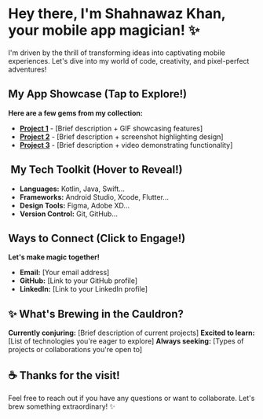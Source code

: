 #  Hey there, I'm Shahnawaz Khan, your mobile app magician! ✨

I'm driven by the thrill of transforming ideas into captivating mobile experiences. Let's dive into my world of code, creativity, and pixel-perfect adventures!

##  My App Showcase (Tap to Explore!)

**Here are a few gems from my collection:**

* **[Project 1](link)** - [Brief description + GIF showcasing features]
* **[Project 2](link)** - [Brief description + screenshot highlighting design]
* **[Project 3](link)** - [Brief description + video demonstrating functionality]

## ️ My Tech Toolkit (Hover to Reveal!)

* **Languages:** Kotlin, Java, Swift...
* **Frameworks:** Android Studio, Xcode, Flutter...
* **Design Tools:** Figma, Adobe XD...
* **Version Control:** Git, GitHub...

##  Ways to Connect (Click to Engage!)

**Let's make magic together!**

* **Email:** [Your email address]
* **GitHub:** [Link to your GitHub profile]
* **LinkedIn:** [Link to your LinkedIn profile]

## ✨ What's Brewing in the Cauldron?

**Currently conjuring:** [Brief description of current projects]
**Excited to learn:** [List of technologies you're eager to explore]
**Always seeking:** [Types of projects or collaborations you're open to]

## ☕️ Thanks for the visit! 

Feel free to reach out if you have any questions or want to collaborate. Let's brew something extraordinary! ✨
